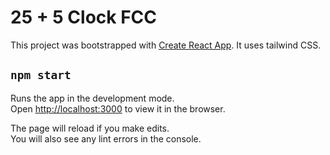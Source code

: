 # 25 + 5 Clock FCC

This project was bootstrapped with [Create React App](https://github.com/facebook/create-react-app).
It uses tailwind CSS.

## `npm start`

Runs the app in the development mode.\
Open [http://localhost:3000](http://localhost:3000) to view it in the browser.

The page will reload if you make edits.\
You will also see any lint errors in the console.
